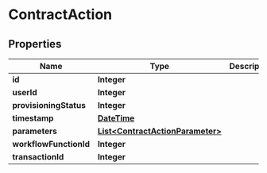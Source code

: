 
# ContractAction

## Properties
Name | Type | Description | Notes
------------ | ------------- | ------------- | -------------
**id** | **Integer** |  |  [optional]
**userId** | **Integer** |  |  [optional]
**provisioningStatus** | **Integer** |  |  [optional]
**timestamp** | [**DateTime**](DateTime.md) |  |  [optional]
**parameters** | [**List&lt;ContractActionParameter&gt;**](ContractActionParameter.md) |  |  [optional]
**workflowFunctionId** | **Integer** |  |  [optional]
**transactionId** | **Integer** |  |  [optional]



